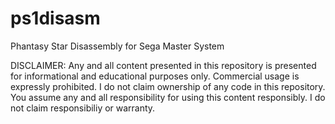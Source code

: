 # ps1disasm
Phantasy Star Disassembly for Sega Master System

DISCLAIMER: Any and all content presented in this repository is presented for informational and educational purposes only. Commercial usage is expressly prohibited. I do not claim ownership of any code in this repository. You assume any and all responsibility for using this content responsibly. I do not claim responsibiliy or warranty.
